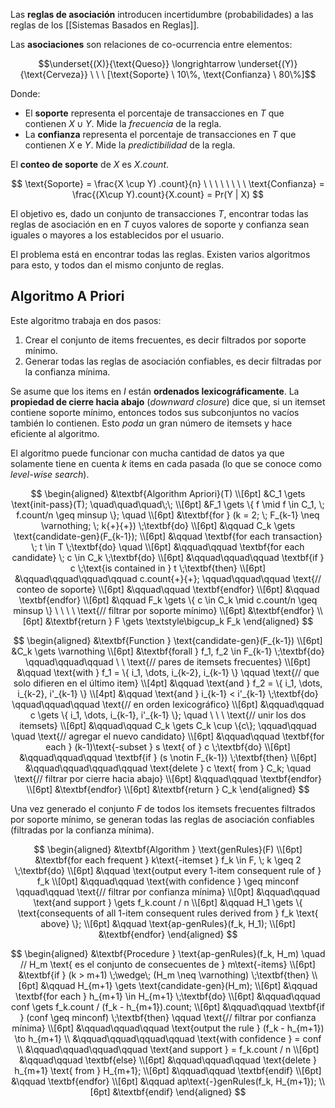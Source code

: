Las **reglas de asociación** introducen incertidumbre (probabilidades) a las reglas de los [[Sistemas Basados en Reglas]].

Las **asociaciones** son relaciones de co-ocurrencia entre elementos:

$$\underset{(X)}{\text{Queso}} \longrightarrow \underset{(Y)}{\text{Cerveza}} \ \  \ [\text{Soporte} \ 10\%, \text{Confianza} \ 80\%]$$

Donde:

- El **soporte** representa el porcentaje de transacciones en $T$ que contienen $X\cup Y$. Mide la _frecuencia_ de la regla.
- La **confianza** representa el porcentaje de transacciones en $T$ que contienen $X$ e $Y$. Mide la _predictibilidad_ de la regla.

El **conteo de soporte** de $X$ es $X.count$.

$$
\text{Soporte} = \frac{X \cup Y) .count}{n} \ \ \ \ \ \ \ \ \text{Confianza} = \frac{(X\cup Y).count}{X.count} = Pr(Y | X)
$$

El objetivo es, dado un conjunto de transacciones $T$, encontrar todas las reglas de asociación en en $T$ cuyos valores de soporte y confianza sean iguales o mayores a los establecidos por el usuario.

El problema está en encontrar todas las reglas. Existen varios algoritmos para esto, y todos dan el mismo conjunto de reglas.

## Algoritmo A Priori

Este algoritmo trabaja en dos pasos:

1. Crear el conjunto de items frecuentes, es decir filtrados por soporte mínimo.
2. Generar todas las reglas de asociación confiables, es decir filtradas por la confianza mínima.

Se asume que los items en $I$ están **ordenados lexicográficamente**. La **propiedad de cierre hacia abajo** (_downward closure_) dice que, si un itemset contiene soporte mínimo, entonces todos sus subconjuntos no vacíos también lo contienen. Esto _poda_ un gran número de itemsets y hace eficiente al algoritmo.

El algoritmo puede funcionar con mucha cantidad de datos ya que solamente tiene en cuenta $k$ items en cada pasada (lo que se conoce como _level-wise search_).

$$
\begin{aligned}
&\textbf{Algorithm Apriori}(T) \\[6pt]
&C_1 \gets \text{init-pass}(T); \quad\quad\quad\;\; \\[6pt]
&F_1 \gets \{ f \mid f \in C_1, \; f.count/n \geq minsup \}; \quad  \\[6pt]
&\textbf{for } (k = 2; \; F_{k-1} \neq \varnothing; \; k{+}{+}) \;\textbf{do} \\[6pt]
&\qquad C_k \gets \text{candidate-gen}(F_{k-1}); \\[6pt]
&\qquad \textbf{for each transaction} \; t \in T \;\textbf{do} \quad \\[6pt]
&\qquad\qquad \textbf{for each candidate} \; c \in C_k \;\textbf{do} \\[6pt]
&\qquad\qquad\qquad \textbf{if } c \;\text{is contained in } t \;\textbf{then} \\[6pt]
&\qquad\qquad\qquad\qquad c.count{+}{+}; \qquad\qquad\qquad \text{// conteo de soporte} \\[6pt]
&\qquad\qquad \textbf{endfor} \\[6pt]
&\qquad \textbf{endfor} \\[6pt]
&\qquad F_k \gets \{ c \in C_k \mid c.count/n \geq minsup \} \ \ \ \ \text{// filtrar por soporte mínimo} \\[6pt]
&\textbf{endfor} \\[6pt]
&\textbf{return } F \gets \textstyle\bigcup_k F_k
\end{aligned}
$$

$$
\begin{aligned}
&\textbf{Function } \text{candidate-gen}(F_{k-1}) \\[6pt]
&C_k \gets \varnothing \\[6pt]
&\textbf{forall } f_1, f_2 \in F_{k-1} \;\textbf{do} \qquad\qquad\qquad \ \ \text{// pares de itemsets frecuentes} \\[6pt]
&\qquad \text{with } f_1 = \{ i_1, \dots, i_{k-2}, i_{k-1} \} \qquad \text{// que solo difieren en el último item} \\[4pt]
&\qquad \text{and } f_2 = \{ i_1, \dots, i_{k-2}, i'_{k-1} \} \\[4pt]
&\qquad \text{and } i_{k-1} < i'_{k-1} \;\textbf{do} \qquad\qquad\qquad \text{// en orden lexicográfico} \\[6pt]
&\qquad\qquad c \gets \{ i_1, \dots, i_{k-1}, i'_{k-1} \}; \quad \ \ \ \text{// unir los dos itemsets} \\[6pt]
&\qquad\qquad C_k \gets C_k \cup \{c\}; \qquad\qquad \quad  \text{// agregar el nuevo candidato} \\[6pt]
&\qquad\qquad \textbf{for each } (k-1)\text{-subset } s \text{ of } c \;\textbf{do} \\[6pt]
&\qquad\qquad\qquad \textbf{if } (s \notin F_{k-1}) \;\textbf{then} \\[6pt]
&\qquad\qquad\qquad\qquad \text{delete } c \text{ from } C_k; \quad \text{// filtrar por cierre hacia abajo}  \\[6pt]
&\qquad\qquad \textbf{endfor} \\[6pt]
&\textbf{endfor} \\[6pt]
&\textbf{return } C_k
\end{aligned}
$$

Una vez generado el conjunto $F$ de todos los itemsets frecuentes filtrados por soporte mínimo, se generan todas las reglas de asociación confiables (filtradas por la confianza mínima).

$$
\begin{aligned}
&\textbf{Algorithm } \text{genRules}(F) \\[6pt]
&\textbf{for each frequent } k\text{-itemset } f_k \in F, \; k \geq 2 \;\textbf{do} \\[6pt]
&\qquad \text{output every 1-item consequent rule of } f_k \\[0pt]
&\qquad\qquad \text{with confidence } \geq minconf  \qquad\qquad \text{// filtrar por confianza mínima} \\[0pt]
&\qquad\qquad \text{and support } \gets f_k.count / n \\[6pt]
&\qquad H_1 \gets \{ \text{consequents of all 1-item consequent rules derived from } f_k \text{ above} \}; \\[6pt]
&\qquad \text{ap-genRules}(f_k, H_1); \\[6pt]
&\textbf{endfor}
\end{aligned}
$$

$$
\begin{aligned}
&\textbf{Procedure } \text{ap-genRules}(f_k, H_m) \quad // H_m \text{ es el conjunto de consecuentes de } m\text{-items} \\[6pt]
&\textbf{if } (k > m+1) \;\wedge\; (H_m \neq \varnothing) \;\textbf{then} \\[6pt]
&\qquad H_{m+1} \gets \text{candidate-gen}(H_m); \\[6pt]
&\qquad \textbf{for each } h_{m+1} \in H_{m+1} \;\textbf{do} \\[6pt]
&\qquad\qquad conf \gets f_k.count / (f_k - h_{m+1}).count; \\[6pt]
&\qquad\qquad \textbf{if } (conf \geq minconf) \;\textbf{then} \qquad \text{// filtrar por confianza mínima} \\[6pt]
&\qquad\qquad\qquad \text{output the rule } (f_k - h_{m+1}) \to h_{m+1} \\
&\qquad\qquad\qquad\qquad \text{with confidence } = conf \\
&\qquad\qquad\qquad\qquad \text{and support } = f_k.count / n \\[6pt]
&\qquad\qquad \textbf{else} \\[6pt]
&\qquad\qquad\qquad \text{delete } h_{m+1} \text{ from } H_{m+1}; \\[6pt]
&\qquad\qquad \textbf{endif} \\[6pt]
&\qquad \textbf{endfor} \\[6pt]
&\qquad ap\text{-}genRules(f_k, H_{m+1}); \\[6pt]
&\textbf{endif}
\end{aligned}
$$
